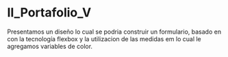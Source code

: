 # II_Portafolio_V
Presentamos un diseño lo cual se podria construir un formulario, basado en con la tecnología flexbox y la utilizacion de las medidas em lo cual le agregamos variables de color.
